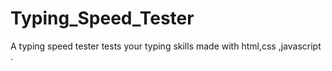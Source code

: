 # Typing_Speed_Tester
 A typing speed tester tests your typing skills made with html,css ,javascript .
